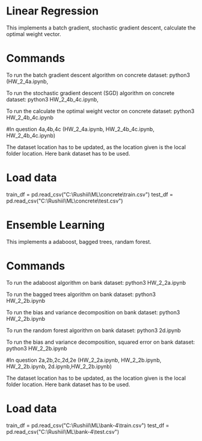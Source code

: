 # Linear Regression
This implements a batch gradient, stochastic gradient descent, calculate the optimal weight vector.
# Commands
To run the batch gradient descent algorithm on concrete dataset:
python3 (HW_2_4a.ipynb, 

To run the stochastic gradient descent (SGD) algorithm on concrete dataset:
python3 HW_2_4b_4c.ipynb, 

To run the calculate the optimal weight vector on concrete dataset:
python3 HW_2_4b_4c.ipynb

#In question 4a,4b,4c (HW_2_4a.ipynb, HW_2_4b_4c.ipynb, HW_2_4b_4c.ipynb)

The dataset location has to be updated, as the location given is the local folder location. Here bank dataset has to be used.
# Load data
train_df = pd.read_csv("C:\\Rushiil\\ML\\concrete\\train.csv")
test_df = pd.read_csv("C:\\Rushiil\\ML\\concrete\\test.csv")


# Ensemble Learning
This implements a adaboost, bagged trees, randam forest.
# Commands
To run the adaboost algorithm on bank dataset:
python3 HW_2_2a.ipynb

To run the bagged trees algorithm on bank dataset:
python3 HW_2_2b.ipynb

To run the bias and variance decomposition on bank dataset:
python3 HW_2_2b.ipynb

To run the random forest algorithm on bank dataset:
python3 2d.ipynb

To run the bias and variance decomposition, squared error on bank dataset:
python3 HW_2_2b.ipynb

#In question 2a,2b,2c,2d,2e (HW_2_2a.ipynb, HW_2_2b.ipynb, HW_2_2b.ipynb, 2d.ipynb,HW_2_2b.ipynb)

The dataset location has to be updated, as the location given is the local folder location. Here bank dataset has to be used.
# Load data
train_df = pd.read_csv("C:\\Rushiil\\ML\\bank-4\\train.csv")
test_df = pd.read_csv("C:\\Rushiil\\ML\\bank-4\\test.csv")







